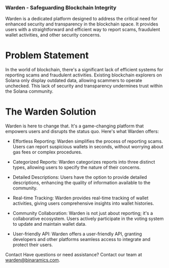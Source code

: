 ### Warden - Safeguarding Blockchain Integrity
Warden is a dedicated platform designed to address the critical need for enhanced security and transparency in the blockchain space. It provides users with a straightforward and efficient way to report scams, fraudulent wallet activities, and other security concerns.

# Problem Statement
In the world of blockchain, there's a significant lack of efficient systems for reporting scams and fraudulent activities. Existing blockchain explorers on Solana only display outdated data, allowing scammers to operate unchecked. This lack of security and transparency undermines trust within the Solana community.

# The Warden Solution
Warden is here to change that. It's a game-changing platform that empowers users and disrupts the status quo. Here's what Warden offers:

- Effortless Reporting: Warden simplifies the process of reporting scams. Users can report suspicious wallets in seconds, without worrying about gas fees or complex procedures.

- Categorized Reports: Warden categorizes reports into three distinct types, allowing users to specify the nature of their concerns.

- Detailed Descriptions: Users have the option to provide detailed descriptions, enhancing the quality of information available to the community.

- Real-time Tracking: Warden provides real-time tracking of wallet activities, giving users comprehensive insights into wallet histories.

- Community Collaboration: Warden is not just about reporting; it's a collaborative ecosystem. Users actively participate in the voting system to update and maintain wallet data.

- User-friendly API: Warden offers a user-friendly API, granting developers and other platforms seamless access to integrate and protect their users.

Contact
Have questions or need assistance? Contact our team at warden@binaramics.com.
